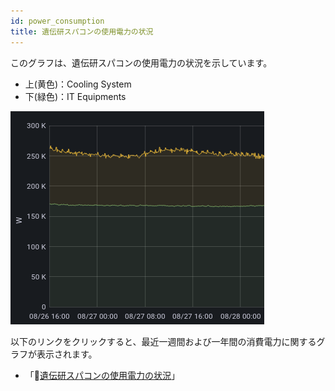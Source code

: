 ```yaml
---
id: power_consumption
title: 遺伝研スパコンの使用電力の状況
---
```


このグラフは、遺伝研スパコンの使用電力の状況を示しています。

- 上(黄色)：Cooling System
- 下(緑色)：IT Equipments

![](Total_PowerConsumption.png)


以下のリンクをクリックすると、最近一週間および一年間の消費電力に関するグラフが表示されます。

- 「&#x1f517;<a href="https://sc2.ddbj.nig.ac.jp/grafana/dashboard/snapshot/V5Kd3yKcH1neOapGUu7atXUpjBXlGIvA?orgId=1&kiosk">遺伝研スパコンの使用電力の状況</a>」
